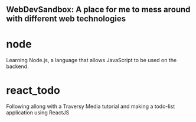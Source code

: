 ## WebDevSandbox: A place for me to mess around with different web technologies

# node
Learning Node.js, a language that allows JavaScript to be used on the backend.

# react_todo
Following allong with a Traversy Media tutorial and making a todo-list application using ReactJS
